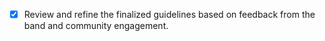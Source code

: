 - [x] Review and refine the finalized guidelines based on feedback from the band and community engagement.
